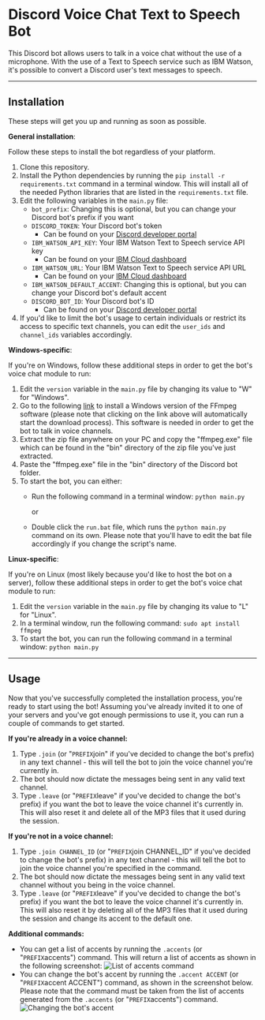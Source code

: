 # Discord Voice Chat Text to Speech Bot
This Discord bot allows users to talk in a voice chat without the use of a microphone. With the use of a Text to Speech service such as IBM Watson, it's possible to convert a Discord user's text messages to speech.

-----------
## **Installation**
These steps will get you up and running as soon as possible.

**General installation**:

Follow these steps to install the bot regardless of your platform.

1. Clone this repository.
2. Install the Python dependencies by running the `pip install -r requirements.txt` command in a terminal window. This will install all of the needed Python libraries that are listed in the `requirements.txt` file.
3. Edit the following variables in the `main.py` file:
    - `bot_prefix`: Changing this is optional, but you can change your Discord bot's prefix if you want
    - `DISCORD_TOKEN`: Your Discord bot's token
        - Can be found on your [Discord developer portal](https://discord.com/developers/applications)
    - `IBM_WATSON_API_KEY`: Your IBM Watson Text to Speech service API key
        - Can be found on your [IBM Cloud dashboard](https://cloud.ibm.com/)
    - `IBM_WATSON_URL`: Your IBM Watson Text to Speech service API URL
        - Can be found on your [IBM Cloud dashboard](https://cloud.ibm.com/)
    - `IBM_WATSON_DEFAULT_ACCENT`: Changing this is optional, but you can change your Discord bot's default accent
    - `DISCORD_BOT_ID`: Your Discord bot's ID
        - Can be found on your [Discord developer portal](https://discord.com/developers/applications)
4. If you'd like to limit the bot's usage to certain individuals or restrict its access to specific text channels, you can edit the `user_ids` and `channel_ids` variables accordingly.

**Windows-specific**:

If you're on Windows, follow these additional steps in order to get the bot's voice chat module to run:

1. Edit the `version` variable in the `main.py` file by changing its value to "W" for "Windows".
2. Go to the following [link](https://github.com/BtbN/FFmpeg-Builds/releases/download/latest/ffmpeg-master-latest-win64-gpl.zip) to install a Windows version of the FFmpeg software (please note that clicking on the link above will automatically start the download process). This software is needed in order to get the bot to talk in voice channels.
3. Extract the zip file anywhere on your PC and copy the "ffmpeg.exe" file which can be found in the "bin" directory of the zip file you've just extracted.
4. Paste the "ffmpeg.exe" file in the "bin" directory of the Discord bot folder.
5. To start the bot, you can either:
    - Run the following command in a terminal window: `python main.py`
    
        or

    - Double click the `run.bat` file, which runs the `python main.py` command on its own. Please note that you'll have to edit the bat file accordingly if you change the script's name.

**Linux-specific**:

If you're on Linux (most likely because you'd like to host the bot on a server), follow these additional steps in order to get the bot's voice chat module to run:

1. Edit the `version` variable in the `main.py` file by changing its value to "L" for "Linux".
2. In a terminal window, run the following command: `sudo apt install ffmpeg`
3. To start the bot, you can run the following command in a terminal window: `python main.py`

-----------
## **Usage**
Now that you've successfully completed the installation process, you're ready to start using the bot! Assuming you've already invited it to one of your servers and you've got enough permissions to use it, you can run a couple of commands to get started.

**If you're already in a voice channel:**
1. Type `.join` (or "`PREFIX`join" if you've decided to change the bot's prefix) in any text channel - this will tell the bot to join the voice channel you're currently in.
2. The bot should now dictate the messages being sent in any valid text channel.
3. Type `.leave` (or "`PREFIX`leave" if you've decided to change the bot's prefix) if you want the bot to leave the voice channel it's currently in. This will also reset it and delete all of the MP3 files that it used during the session.

**If you're not  in a voice channel:**
1. Type `.join CHANNEL_ID` (or "`PREFIX`join CHANNEL_ID" if you've decided to change the bot's prefix) in any text channel - this will tell the bot to join the voice channel you're specified in the command.
2. The bot should now dictate the messages being sent in any valid text channel without you being in the voice channel.
3. Type `.leave` (or "`PREFIX`leave" if you've decided to change the bot's prefix) if you want the bot to leave the voice channel it's currently in. This will also reset it by deleting all of the MP3 files that it used during the session and change its accent to the default one.

**Additional commands:**
- You can get a list of accents by running the `.accents` (or "`PREFIX`accents") command. This will return a list of accents as shown in the following screenshot:
![List of accents command](https://i.gyazo.com/b3000f07d09ef56528db80798e2a782a.png)
- You can change the bot's accent by running the `.accent ACCENT` (or "`PREFIX`accent ACCENT") command, as shown in the screenshot below. Please note that the command must be taken from the list of accents generated from the `.accents` (or "`PREFIX`accents") command.
![Changing the bot's accent](https://i.gyazo.com/49cb89e5fecf5c328a468456a159a1b9.png)
